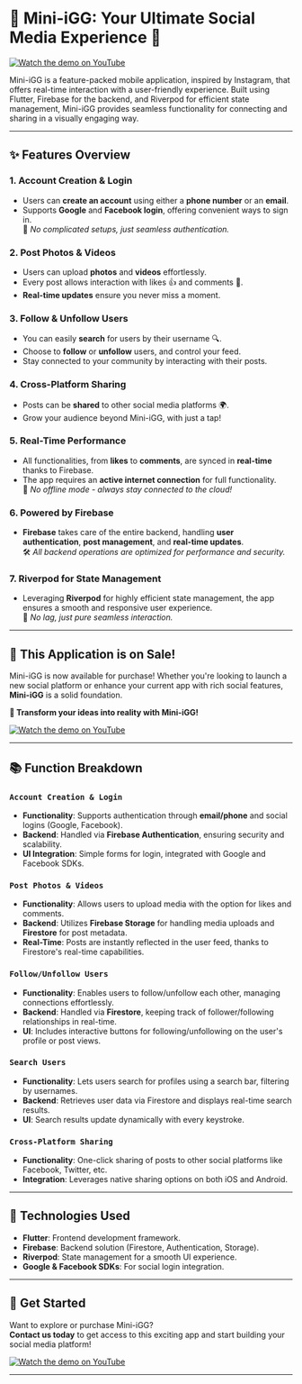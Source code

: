 # 🌟 Mini-iGG: Your Ultimate Social Media Experience 🌟

[![Watch the demo on YouTube](https://img.shields.io/badge/Watch%20Demo-YouTube-red)](https://youtu.be/8V7Ty8ulyYs)

Mini-iGG is a feature-packed mobile application, inspired by Instagram, that offers real-time interaction with a user-friendly experience. Built using Flutter, Firebase for the backend, and Riverpod for efficient state management, Mini-iGG provides seamless functionality for connecting and sharing in a visually engaging way.

---

## ✨ Features Overview

### 1. **Account Creation & Login**
- Users can **create an account** using either a **phone number** or an **email**.
- Supports **Google** and **Facebook login**, offering convenient ways to sign in.  
  🔑 _No complicated setups, just seamless authentication._

### 2. **Post Photos & Videos**
- Users can upload **photos** and **videos** effortlessly.
- Every post allows interaction with likes 👍 and comments 💬.
- **Real-time updates** ensure you never miss a moment.

### 3. **Follow & Unfollow Users**
- You can easily **search** for users by their username 🔍.
- Choose to **follow** or **unfollow** users, and control your feed.
- Stay connected to your community by interacting with their posts.

### 4. **Cross-Platform Sharing**
- Posts can be **shared** to other social media platforms 🌍.
- Grow your audience beyond Mini-iGG, with just a tap!

### 5. **Real-Time Performance**
- All functionalities, from **likes** to **comments**, are synced in **real-time** thanks to Firebase.
- The app requires an **active internet connection** for full functionality.  
  🚫 _No offline mode - always stay connected to the cloud!_

### 6. **Powered by Firebase**
- **Firebase** takes care of the entire backend, handling **user authentication**, **post management**, and **real-time updates**.  
  🛠️ _All backend operations are optimized for performance and security._

### 7. **Riverpod for State Management**
- Leveraging **Riverpod** for highly efficient state management, the app ensures a smooth and responsive user experience.  
  🎯 _No lag, just pure seamless interaction._

---

## 🛒 **This Application is on Sale!**

Mini-iGG is now available for purchase! Whether you're looking to launch a new social platform or enhance your current app with rich social features, **Mini-iGG** is a solid foundation.

**🚀 Transform your ideas into reality with Mini-iGG!**

[![Watch the demo on YouTube](https://img.shields.io/badge/Watch%20Demo-YouTube-red)](https://youtu.be/8V7Ty8ulyYs)

---

## 📚 **Function Breakdown**

### `Account Creation & Login`
- **Functionality**: Supports authentication through **email/phone** and social logins (Google, Facebook).
- **Backend**: Handled via **Firebase Authentication**, ensuring security and scalability.
- **UI Integration**: Simple forms for login, integrated with Google and Facebook SDKs.

### `Post Photos & Videos`
- **Functionality**: Allows users to upload media with the option for likes and comments.
- **Backend**: Utilizes **Firebase Storage** for handling media uploads and **Firestore** for post metadata.
- **Real-Time**: Posts are instantly reflected in the user feed, thanks to Firestore's real-time capabilities.

### `Follow/Unfollow Users`
- **Functionality**: Enables users to follow/unfollow each other, managing connections effortlessly.
- **Backend**: Handled via **Firestore**, keeping track of follower/following relationships in real-time.
- **UI**: Includes interactive buttons for following/unfollowing on the user's profile or post views.

### `Search Users`
- **Functionality**: Lets users search for profiles using a search bar, filtering by usernames.
- **Backend**: Retrieves user data via Firestore and displays real-time search results.
- **UI**: Search results update dynamically with every keystroke.

### `Cross-Platform Sharing`
- **Functionality**: One-click sharing of posts to other social platforms like Facebook, Twitter, etc.
- **Integration**: Leverages native sharing options on both iOS and Android.

---

## 🔧 **Technologies Used**

- **Flutter**: Frontend development framework.
- **Firebase**: Backend solution (Firestore, Authentication, Storage).
- **Riverpod**: State management for a smooth UI experience.
- **Google & Facebook SDKs**: For social login integration.

---

## 🚀 Get Started

Want to explore or purchase Mini-iGG?  
**Contact us today** to get access to this exciting app and start building your social media platform!

[![Watch the demo on YouTube](https://img.shields.io/badge/Watch%20Demo-YouTube-red)](https://youtu.be/8V7Ty8ulyYs)

---
